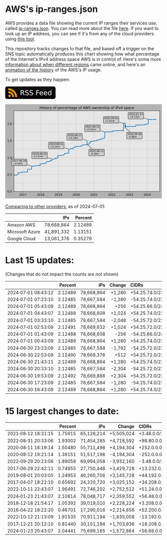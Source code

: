 # AWS's ip-ranges.json

AWS provides a data file showing the current IP ranges their
services use, called [ip-ranges.json](https://ip-ranges.amazonaws.com/ip-ranges.json).
You can read more about the file [here](https://docs.aws.amazon.com/general/latest/gr/aws-ip-ranges.html).
If you want to look up an IP address, you can see if it's from any of the cloud providers using [this tool](https://cloud-ips.s3-us-west-2.amazonaws.com/index.html).

This repository tracks changes to that file, and based off a trigger on the SNS 
topic automatically produces this chart showing how what percentage of the 
Internet's IPv4 address space AWS is in control of.  Here's some 
more [information about when different regions](announces.md) came 
online, and here's an [animation of the history](https://youtu.be/Su25yl7eol8) 
of the AWS's IP usage.

To get updates as they happen:

[![RSS Icon](images/rss_badge.svg)](https://raw.githubusercontent.com/seligman/aws-ip-ranges/master/rss.xml)

![History of AWS](history_count.svg)

[Comparing to other providers](https://github.com/seligman/cloud_sizes), as of 2024-07-01:

| | IPs | Percent |
| --- | ---: | ---: |
| Amazon AWS | 78,668,864 | 2.12489 |
| Microsoft Azure | 41,891,332 | 1.13151 |
| Google Cloud | 13,061,376 | 0.35279 |


# Last 15 updates:

(Changes that do not impact the counts are not shown)

| | Percent | IPs | Change | CIDRs |
| :--- | ---: | ---: | ---: | :--- |
| 2024&#8209;07&#8209;01&nbsp;08:43:12 | 2.12489 | 78,668,864 | +1,280 | +54.25.74.0/23,&nbsp;+54.25.64.0/24,&nbsp;+54.25.66.0/24,&nbsp;... |
| 2024&#8209;07&#8209;01&nbsp;07:23:10 | 2.12485 | 78,667,584 | -1,280 | -54.25.74.0/23,&nbsp;-54.25.64.0/24,&nbsp;-54.25.66.0/24,&nbsp;... |
| 2024&#8209;07&#8209;01&nbsp;05:43:09 | 2.12489 | 78,668,864 | +256 | +54.25.66.0/24 |
| 2024&#8209;07&#8209;01&nbsp;04:43:07 | 2.12488 | 78,668,608 | +1,024 | +54.25.74.0/23,&nbsp;+54.25.64.0/24,&nbsp;+54.25.76.0/24 |
| 2024&#8209;07&#8209;01&nbsp;03:33:10 | 2.12485 | 78,667,584 | -2,048 | -54.25.72.0/22,&nbsp;-54.25.76.0/23,&nbsp;-54.25.64.0/24,&nbsp;... |
| 2024&#8209;07&#8209;01&nbsp;02:53:09 | 2.12491 | 78,669,632 | +1,024 | +54.25.72.0/23,&nbsp;+54.25.66.0/24,&nbsp;+54.25.77.0/24 |
| 2024&#8209;07&#8209;01&nbsp;01:43:09 | 2.12488 | 78,668,608 | -256 | -54.25.66.0/24 |
| 2024&#8209;07&#8209;01&nbsp;00:43:09 | 2.12489 | 78,668,864 | +1,280 | +54.25.74.0/23,&nbsp;+54.25.64.0/24,&nbsp;+54.25.66.0/24,&nbsp;... |
| 2024&#8209;06&#8209;30&nbsp;23:23:09 | 2.12485 | 78,667,584 | -1,792 | -54.25.72.0/23,&nbsp;-54.25.76.0/23,&nbsp;-54.25.64.0/24,&nbsp;... |
| 2024&#8209;06&#8209;30&nbsp;22:53:09 | 2.12490 | 78,669,376 | +512 | +54.25.72.0/23,&nbsp;+54.25.71.0/24,&nbsp;+54.25.77.0/24,&nbsp;... |
| 2024&#8209;06&#8209;30&nbsp;21:43:11 | 2.12489 | 78,668,864 | +1,280 | +54.25.74.0/23,&nbsp;+54.25.64.0/24,&nbsp;+54.25.66.0/24,&nbsp;... |
| 2024&#8209;06&#8209;30&nbsp;20:33:10 | 2.12485 | 78,667,584 | -2,304 | -54.25.72.0/22,&nbsp;-54.25.76.0/23,&nbsp;-54.25.64.0/24,&nbsp;... |
| 2024&#8209;06&#8209;30&nbsp;19:53:09 | 2.12492 | 78,669,888 | +2,304 | +54.25.72.0/22,&nbsp;+54.25.76.0/23,&nbsp;+54.25.64.0/24,&nbsp;... |
| 2024&#8209;06&#8209;30&nbsp;17:23:09 | 2.12485 | 78,667,584 | -1,280 | -54.25.74.0/23,&nbsp;-54.25.64.0/24,&nbsp;-54.25.66.0/24,&nbsp;... |
| 2024&#8209;06&#8209;30&nbsp;16:43:09 | 2.12489 | 78,668,864 | +1,280 | +54.25.74.0/23,&nbsp;+54.25.64.0/24,&nbsp;+54.25.66.0/24,&nbsp;... |


# 15 largest changes to date:

| | Percent | IPs | Change | CIDRs |
| :--- | ---: | ---: | ---: | :--- |
| 2021&#8209;08&#8209;12&nbsp;18:31:15 | 1.75915 | 65,128,214 | +5,505,024 | +3.48.0.0/12,&nbsp;+35.96.0.0/12,&nbsp;+3.152.0.0/13,&nbsp;... |
| 2022&#8209;08&#8209;31&nbsp;20:33:06 | 1.93002 | 71,454,285 | +4,718,592 | +98.80.0.0/12,&nbsp;+184.32.0.0/12,&nbsp;+13.184.0.0/13,&nbsp;... |
| 2020&#8209;08&#8209;11&nbsp;16:19:14 | 1.50480 | 55,711,498 | +4,194,304 | +252.0.0.0/10 |
| 2020&#8209;08&#8209;12&nbsp;19:21:14 | 1.39151 | 51,517,198 | -4,194,304 | -252.0.0.0/10 |
| 2022&#8209;09&#8209;29&nbsp;20:23:06 | 1.89058 | 69,994,058 | -3,932,160 | -3.48.0.0/12,&nbsp;-35.96.0.0/12,&nbsp;-3.240.0.0/13,&nbsp;... |
| 2017&#8209;06&#8209;29&nbsp;22:42:11 | 0.74955 | 27,750,448 | +3,429,728 | +13.232.0.0/13,&nbsp;+34.240.0.0/13,&nbsp;+35.168.0.0/13,&nbsp;... |
| 2019&#8209;08&#8209;01&nbsp;20:03:05 | 1.24953 | 46,260,706 | +3,145,728 | +44.192.0.0/10,&nbsp;-3.192.0.0/12 |
| 2017&#8209;04&#8209;07&nbsp;18:22:10 | 0.65692 | 24,320,720 | +3,025,152 | +34.208.0.0/12,&nbsp;+34.224.0.0/12,&nbsp;+13.58.0.0/15,&nbsp;... |
| 2022&#8209;10&#8209;11&nbsp;22:43:07 | 1.96491 | 72,746,202 | +2,752,512 | +51.24.0.0/13,&nbsp;+57.104.0.0/13,&nbsp;+51.20.0.0/14,&nbsp;... |
| 2024&#8209;01&#8209;23&nbsp;21:43:07 | 2.10814 | 78,048,717 | +2,359,552 | +56.48.0.0/13,&nbsp;+16.28.0.0/14,&nbsp;+16.64.0.0/14,&nbsp;... |
| 2018&#8209;12&#8209;18&nbsp;21:54:17 | 1.05392 | 39,019,010 | +2,228,224 | +3.208.0.0/12,&nbsp;+3.224.0.0/12,&nbsp;+13.48.0.0/15 |
| 2016&#8209;04&#8209;22&nbsp;18:22:20 | 0.46701 | 17,290,016 | +2,214,656 | +52.200.0.0/13,&nbsp;+52.208.0.0/13,&nbsp;+52.36.0.0/14,&nbsp;... |
| 2022&#8209;10&#8209;12&nbsp;21:13:09 | 1.91535 | 70,911,194 | -1,835,008 | -13.192.0.0/13,&nbsp;-16.28.0.0/14,&nbsp;-40.172.0.0/14,&nbsp;... |
| 2017&#8209;12&#8209;21&nbsp;20:12:10 | 0.81440 | 30,151,184 | +1,703,936 | +18.208.0.0/13,&nbsp;+18.204.0.0/14,&nbsp;+18.224.0.0/14,&nbsp;... |
| 2024&#8209;01&#8209;23&nbsp;20:43:07 | 2.04441 | 75,689,165 | +1,572,864 | +56.68.0.0/14,&nbsp;+56.128.0.0/14,&nbsp;+56.136.0.0/14,&nbsp;... |
